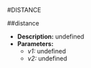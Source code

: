 #DISTANCE    

##distance  
* **Description:** undefined  
* **Parameters:**  
  * *v1:* undefined  
  * *v2:* undefined  
  
